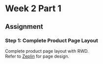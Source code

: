 # Week 2 Part 1

## Assignment

### Step 1: Complete Product Page Layout

Complete product page layout with RWD.  
Refer to [Zeplin](https://github.com/AppWorks-School/API-Doc/tree/master/Stylish) for page design.
